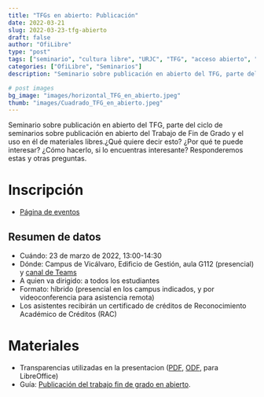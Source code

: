 ```yaml
---
title: "TFGs en abierto: Publicación"
date: 2022-03-21
slug: 2022-03-23-tfg-abierto
draft: false
author: "OfiLibre"
type: "post"
tags: ["seminario", "cultura libre", "URJC", "TFG", "acceso abierto", "materiales libres"]
categories: ["OfiLibre", "Seminarios"]
description: "Seminario sobre publicación en abierto del TFG, parte del ciclo de seminarios sobre publicación en abierto del Trabajo de Fin de Grado y el uso en él de materiales libres."

# post images 
bg_image: "images/horizontal_TFG_en_abierto.jpeg"
thumb: "images/Cuadrado_TFG_en_abierto.jpeg"
---
```


Seminario sobre publicación en abierto del TFG, parte del ciclo de seminarios sobre publicación en abierto del Trabajo de Fin de Grado y el uso en él de materiales libres.¿Qué quiere decir esto? ¿Por qué te puede interesar? ¿Cómo hacerlo, si lo encuentras interesante?
Responderemos estas y otras preguntas.

# Inscripción

* [Página de eventos](https://eventos.urjc.es/79128/detail/tfgs-en-abierto_-publicacion.html?private=416e1f340a642335cb5a)

## Resumen de datos

* Cuándo: 23 de marzo de 2022, 13:00-14:30
* Dónde: Campus de Vicálvaro, Edificio de Gestión, aula G112 (presencial) y [canal de Teams](https://teams.microsoft.com/l/meetup-join/19%3ameeting_YTc5NDFjMDgtZDAyMy00N2RlLWE1NjEtMDVjMzJlNDgxYzE5%40thread.v2/0?context=%7b%22Tid%22%3a%225f84c4ea-370d-4b9e-830c-756f8bf1b51f%22%2c%22Oid%22%3a%22f39a6111-b3eb-43a6-98c0-a4d0f78c6742%22%7d)
* A quien va dirigido: a todos los estudiantes
* Formato: híbrido (presencial en los campus indicados, y por videoconferencia para asistencia remota)
* Los asistentes recibirán un certificado de créditos de Reconocimiento Académico de Créditos (RAC)

# Materiales

* Transparencias utilizadas en la presentacion ([PDF](/transpas/tfgs-abiertos/TFGs_Abiertos.pdf), [ODF](/transpas/tfgs-abiertos/TFGs_Abiertos.odp), para LibreOffice)
* Guía: [Publicación del trabajo fin de grado en abierto](/guias/tfg-abierto/).